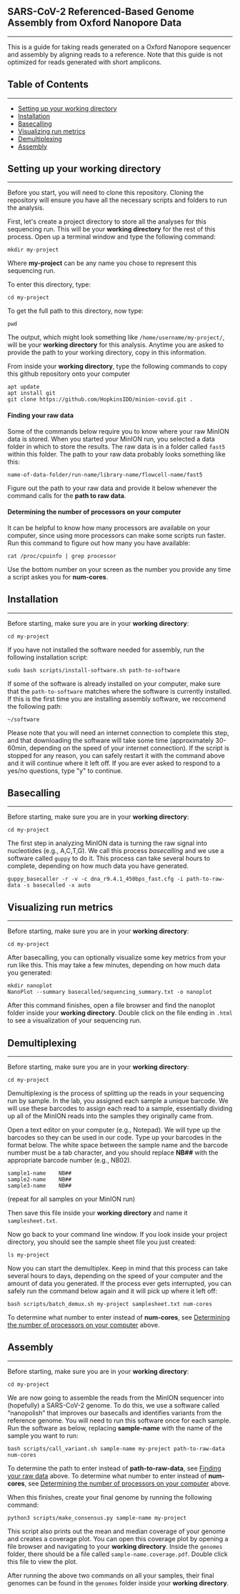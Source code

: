 ## SARS-CoV-2 Referenced-Based Genome Assembly from Oxford Nanopore Data
------

This is a guide for taking reads generated on a Oxford Nanopore sequencer and assembly by aligning reads to a reference. Note that this guide is not optimized for reads generated with short amplicons.

## Table of Contents
------

* [Setting up your working directory](#setting-up-your-working-directory)
* [Installation](#installation)
* [Basecalling](#basecalling)
* [Visualizing run metrics](#visualizing-run-metrics)
* [Demultiplexing](#demultiplexing)
* [Assembly](#assembly)

## Setting up your working directory
------

Before you start, you will need to clone this repository. Cloning the repository will ensure you have all the necessary scripts and folders to run the analysis.

First, let's create a project directory to store all the analyses for this sequencing run. This will be your **working directory** for the rest of this process. Open up a terminal window and type the following command:

```
mkdir my-project
```
Where **my-project** can be any name you chose to represent this sequencing run.

To enter this directory, type:

```
cd my-project
```

To get the full path to this directory, now type:

```
pwd
```

The output, which might look something like `/home/username/my-project/`, will be your **working directory** for this analysis. Anytime you are asked to provide the path to your working directory, copy in this information.

From inside your **working directory**, type the following commands to copy this github repository onto your computer

```
apt update
apt install git
git clone https://github.com/HopkinsIDD/minion-covid.git .
```

#### Finding your raw data

Some of the commands below require you to know where your raw MinION data is stored. When you started your MinION run, you selected a data folder in which to store the results. The raw data is in a folder called `fast5` within this folder. The path to your raw data probably looks something like this:

```
name-of-data-folder/run-name/library-name/flowcell-name/fast5
```

Figure out the path to your raw data and provide it below whenever the command calls for the **path to raw data**.


#### Determining the number of processors on your computer

It can be helpful to know how many processors are available on your computer, since using more processors can make some scripts run faster. Run this command to figure out how many you have available:

```
cat /proc/cpuinfo | grep processor
```
Use the bottom number on your screen as the number you provide any time a script askes you for **num-cores**.


## Installation
------

Before starting, make sure you are in your **working directory**:

```
cd my-project
```

If you have not installed the software needed for assembly, run the following installation script:

```
sudo bash scripts/install-software.sh path-to-software
```

If some of the software is already installed on your computer, make sure that the `path-to-software` matches where the software is currently installed. If this is the first time you are installing assembly software, we reccomend the following path:

```
~/software
```
Please note that you will need an internet connection to complete this step, and that downloading the software will take some time (approximately 30-60min, depending on the speed of your internet connection). If the script is stopped for any reason, you can safely restart it with the command above and it will continue where it left off. If you are ever asked to respond to a yes/no questions, type "y" to continue.


## Basecalling
------

Before starting, make sure you are in your **working directory**:

```
cd my-project
```

The first step in analyzing MinION data is turning the raw signal into nucleotides (e.g., A,C,T,G). We call this process *basecalling* and we use a software called `guppy` to do it. This process can take several hours to complete, depending on how much data you have generated.

```
guppy_basecaller -r -v -c dna_r9.4.1_450bps_fast.cfg -i path-to-raw-data -s basecalled -x auto
```

## Visualizing run metrics
------

Before starting, make sure you are in your **working directory**:

```
cd my-project
```

After basecalling, you can optionally visualize some key metrics from your run like this. This may take a few minutes, depending on how much data you generated:

```
mkdir nanoplot
NanoPlot --summary basecalled/sequencing_summary.txt -o nanoplot

```
After this command finishes, open a file browser and find the nanoplot folder inside your **working directory**. Double click on the file ending in `.html` to see a visualization of your sequencing run.


## Demultiplexing
------

Before starting, make sure you are in your **working directory**:

```
cd my-project
```

Demultiplexing is the process of splitting up the reads in your sequencing run by sample. In the lab, you assigned each sample a unique barcode. We will use these barcodes to assign each read to a sample, essentially dividing up all of the MinION reads into the samples they originally came from.

Open a text editor on your computer (e.g., Notepad). We will type up the barcodes so they can be used in our code. Type up your barcodes in the format below. The white space between the sample name and the barcode number must be a tab character, and you should replace **NB##** with the appropriate barcode number (e.g., NB02).

```
sample1-name	NB##
sample2-name	NB##
sample3-name	NB##
```

(repeat for all samples on your MinION run)

Then save this file inside your **working directory** and name it `samplesheet.txt`.

Now go back to your command line window. If you look inside your project directory, you should see the sample sheet file you just created:

```
ls my-project
```

Now you can start the demultiplex. Keep in mind that this process can take several hours to days, depending on the speed of your computer and the amount of data you generated. If the process ever gets interrupted, you can safely run the command below again and it will pick up where it left off:

```
bash scripts/batch_demux.sh my-project samplesheet.txt num-cores
```

To determine what number to enter instead of **num-cores**, see [Determining the number of processors on your computer](determining-the-number-of-processors-on-your-computer) above.

## Assembly
------

Before starting, make sure you are in your **working directory**:

```
cd my-project
```

We are now going to assemble the reads from the MinION sequencer into (hopefully) a SARS-CoV-2 genome. To do this, we use a software called “nanopolish” that improves our basecalls and identifies variants from the reference genome. You will need to run this software once for each sample. Run the software as below, replacing **sample-name** with the name of the sample you want to run:

```
bash scripts/call_variant.sh sample-name my-project path-to-raw-data num-cores
```

To determine the path to enter instead of **path-to-raw-data**, see [Finding your raw data](#finding-your-raw-data) above. To determine what number to enter instead of **num-cores**, see [Determining the number of processors on your computer](determining-the-number-of-processors-on-your-computer) above.

When this finishes, create your final genome by running the following command:

```
python3 scripts/make_consensus.py sample-name my-project
```
This script also prints out the mean and median coverage of your genome and creates a coverage plot. You can open this coverage plot by opening a file browser and navigating to your **working directory**. Inside the `genomes` folder, there should be a file called `sample-name.coverage.pdf`. Double click this file to view the plot.

After running the above two commands on all your samples, their final genomes can be found in the `genomes` folder inside your **working directory**.